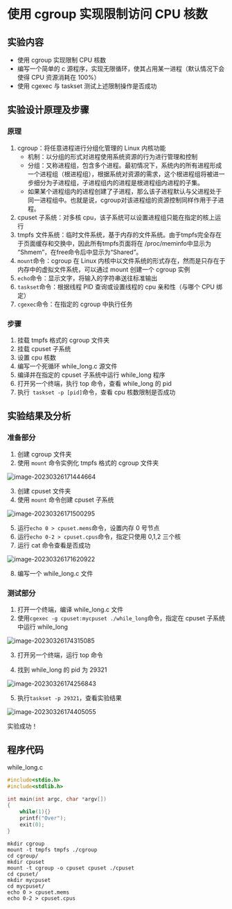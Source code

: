 # 使用 cgroup 实现限制访问 CPU 核数

## 实验内容

- 使用 cgroup 实现限制 CPU 核数
- 编写一个简单的 c 源程序，实现无限循环，使其占用某一进程（默认情况下会使得 CPU 资源消耗在 100%）
- 使用 cgexec 与 taskset 测试上述限制操作是否成功

## 实验设计原理及步骤

### 原理

1. cgroup：将任意进程进行分组化管理的 Linux 内核功能
   - 机制：以分组的形式对进程使用系统资源的行为进行管理和控制
   - 分组：又称进程组，包含多个进程。最初情况下，系统内的所有进程形成一个进程组（根进程组），根据系统对资源的需求，这个根进程组将被进一步细分为子进程组，子进程组内的进程是根进程组内进程的子集。
   - 如果某个进程组内的进程创建了子进程，那么该子进程默认与父进程处于同一进程组中。也就是说，cgroup对该进程组的资源控制同样作用于子进程。
2. cpuset 子系统：对多核 cpu，该子系统可以设置进程组只能在指定的核上运行
3. tmpfs 文件系统：临时文件系统，基于内存的文件系统。由于tmpfs完全存在于页面缓存和交换中，因此所有tmpfs页面将在 /proc/meminfo中显示为 “Shmem”，在free命令后中显示为“Shared”。
4. `mount`命令：cgroup 在 Linux 内核中以文件系统的形式存在，然而是只存在于内存中的虚拟文件系统，可以通过 mount 创建一个 cgroup 实例
5. `echo`命令：显示文字，将输入的字符串送往标准输出
6. `taskset`命令：根据线程 PID 查询或设置线程的 cpu 亲和性（与哪个 CPU 绑定）
7. `cgexec`命令：在指定的 cgroup 中执行任务

### 步骤

1. 挂载 tmpfs 格式的 cgroup 文件夹
2. 挂载 cpuset 子系统
3. 设置 cpu 核数
4. 编写一个死循环 while_long.c 源文件
5. 编译并在指定的 cpuset 子系统中运行 while_long 程序
6. 打开另一个终端，执行 top 命令，查看 while_long 的 pid
7. 执行` taskset -p [pid]`命令，查看 cpu 核数限制是否成功

## 实验结果及分析

### 准备部分

1. 创建 cgroup 文件夹
2. 使用 `mount` 命令实例化 tmpfs 格式的 cgroup 文件夹

![image-20230326171444664](https://wangleidetuchuang.oss-cn-beijing.aliyuncs.com/img/image-20230326171444664.png)

3. 创建 cpuset 文件夹
4. 使用 `mount` 命令创建 cpuset 子系统

![image-20230326171500295](https://wangleidetuchuang.oss-cn-beijing.aliyuncs.com/img/image-20230326171500295.png)

5. 运行`echo 0 > cpuset.mems`命令，设置内存 0 号节点
6. 运行`echo 0-2 > cpuset.cpus`命令，指定只使用 0,1,2 三个核
7. 运行 cat 命令查看是否成功

![image-20230326171620922](https://wangleidetuchuang.oss-cn-beijing.aliyuncs.com/img/image-20230326171620922.png)

8. 编写一个 while_long.c 文件

### 测试部分

1. 打开一个终端，编译 while_long.c 文件
2. 使用`cgexec -g cpuset:mycpuset ./while_long`命令，指定在 cpuset 子系统中运行 while_long

![image-20230326174315085](https://wangleidetuchuang.oss-cn-beijing.aliyuncs.com/img/image-20230326174315085.png)

3. 打开另一个终端，运行 top 命令

4. 找到 while_long 的 pid 为 29321

![image-20230326174256843](https://wangleidetuchuang.oss-cn-beijing.aliyuncs.com/img/image-20230326174256843.png)

5. 执行`taskset -p 29321`，查看实验结果

![image-20230326174405055](https://wangleidetuchuang.oss-cn-beijing.aliyuncs.com/img/image-20230326174405055.png)

实验成功！



## 程序代码

while_long.c

```C
#include<stdio.h>
#include<stdlib.h>

int main(int argc, char *argv[])
{
  	while(1){}
  	printf("Over");
  	exit(0);
}
```

```shell
mkdir cgroup
mount -t tmpfs tmpfs ./cgroup
cd cgroup/
mkdir cpuset
mount -t cgroup -o cpuset cpuset ./cpuset
cd cpuset/
mkdir mycpuset
cd mycpuset/
echo 0 > cpuset.mems
echo 0-2 > cpuset.cpus
```













